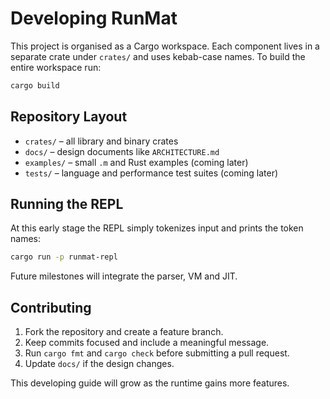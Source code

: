 # Developing RunMat

This project is organised as a Cargo workspace. Each component lives in a separate crate under `crates/` and uses kebab-case names. To build the entire workspace run:

```bash
cargo build
```

## Repository Layout

- `crates/` – all library and binary crates
- `docs/` – design documents like `ARCHITECTURE.md`
- `examples/` – small `.m` and Rust examples (coming later)
- `tests/` – language and performance test suites (coming later)

## Running the REPL

At this early stage the REPL simply tokenizes input and prints the token names:

```bash
cargo run -p runmat-repl
```

Future milestones will integrate the parser, VM and JIT.

## Contributing

1. Fork the repository and create a feature branch.
2. Keep commits focused and include a meaningful message.
3. Run `cargo fmt` and `cargo check` before submitting a pull request.
4. Update `docs/` if the design changes.

This developing guide will grow as the runtime gains more features.
